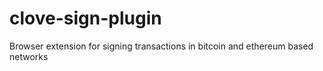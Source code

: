 # clove-sign-plugin
Browser extension for signing transactions in bitcoin and ethereum based networks
